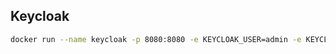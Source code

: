 ## Keycloak

```bash
docker run --name keycloak -p 8080:8080 -e KEYCLOAK_USER=admin -e KEYCLOAK_PASSWORD=admin jboss/keycloak
```